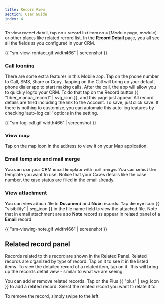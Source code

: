 ```yaml
---
title: Record View
section: User Guide
index: 4
---
```


To view record detail, tap on a record list item on a [Module page, module] or other places like related record list. In the **Record Detail** page, you all see all the fields as you configured in your CRM.

{{ "sm-view-contact.gif width466" | screenshot }}

### Call logging

There are some extra features in this Mobile app. Tap on the phone number to Call, SMS, Share or Copy. Tapping on the Call will bring up your default phone dialer app to start making calls. After the call, the app will allow you to quickly log to your CRM. To do that tap on the Record button {{ "fiber_manual_record" | svg_icon }}, and this page just appear. All record details are filled including the link to the Account. To save, just click save. If there is nothing to customize, you can automate this auto-log features by checking ‘auto-log call' options in the setting.

{{ "sm-log-call.gif width466" | screenshot }}

### View map

Tap on the map icon in the address to view it on your Map application.

### Email template and mail merge

You can use your CRM email template with mail merge. You can select the template you want to use. Notice that your Cases details like the case number, the case status are filled in the email already.

### View attachment

You can view attach file in **Document** and **Note** records. Tap the eye icon {{ "visibility" | svg_icon }} in the file name field to view the attached file. Note that in email attachment are also **Note** record as appear in related panel of a **Email** record.

{{ "sm-viewing-note.gif width466" | screenshot }}


## Related record panel

Records related to this record are shown in the Related Panel. Related records are organized by type of record. Tap on it to see it in the listed items. To view the detailed record of a related item, tap on it. This will bring up the recordís detail view - similar to what we are seeing.

You can add or remove related records. Tap on the Plus {{ "plus" | svg_icon }} to add a related record. Select the related record you want to relate it to.

To remove the record, simply swipe to the left.

